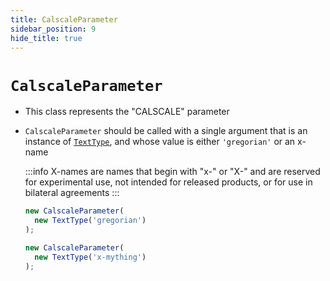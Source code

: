 ```yaml
---
title: CalscaleParameter
sidebar_position: 9
hide_title: true
---
```


# `CalscaleParameter`

* This class represents the "CALSCALE" parameter

* ```CalscaleParameter``` should be called with a single argument that is an instance of [`TextType`](/documentation/values/texttype-and-textlisttype), and whose value is either ```'gregorian'``` or an x-name 

  :::info
  X-names are names that begin with "x-" or "X-" and are reserved for experimental use, not intended for released products, or for use in bilateral agreements
  :::

  ```js
  new CalscaleParameter(
    new TextType('gregorian')
  );

  new CalscaleParameter(
    new TextType('x-mything')
  );
  ```

